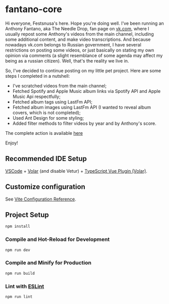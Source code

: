 # fantano-core

Hi everyone, Festsnusa's here. Hope you're doing well. I've been running an Anthony Fantano, aka The Needle Drop, fan page on [vk.com](https://vk.com/mbdtfisstill6), where I usually repost some Anthony's videos from the main channel, including some additional content, and make video transcriptions. And because nowadays vk.com belongs to Russian government, I have several restrictions on posting some videos, or just basically on stating my own opinion via comments (a slight resemblance of some agenda may affect my being as a russian citizen). Well, that's the reality we live in.

So, I've decided to continue posting on my little pet project. Here are some steps I completed in a nutshell:
-  I've scratched videos from the main channel;
-  Fetched Spotify and Apple Music album links via Spotify API and Apple Music Api respectfully;
-  Fetched album tags using LastFm API;
-  Fetched album images using LastFm API (I wanted to reveal album covers, which is not completed);
-  Used Ant Design for some styling;
-  Added filter methods to filter videos by year and by Anthony's score.

The complete action is available [here](dapper-cactus-c2ed7a.netlify.app)

Enjoy!

## Recommended IDE Setup

[VSCode](https://code.visualstudio.com/) + [Volar](https://marketplace.visualstudio.com/items?itemName=Vue.volar) (and disable Vetur) + [TypeScript Vue Plugin (Volar)](https://marketplace.visualstudio.com/items?itemName=Vue.vscode-typescript-vue-plugin).

## Customize configuration

See [Vite Configuration Reference](https://vitejs.dev/config/).

## Project Setup

```sh
npm install
```

### Compile and Hot-Reload for Development

```sh
npm run dev
```

### Compile and Minify for Production

```sh
npm run build
```

### Lint with [ESLint](https://eslint.org/)

```sh
npm run lint
```
